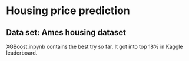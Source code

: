 # Housing price prediction

## Data set: Ames housing dataset

XGBoost.inpynb contains the best try so far. It got into top 18% in Kaggle leaderboard.



